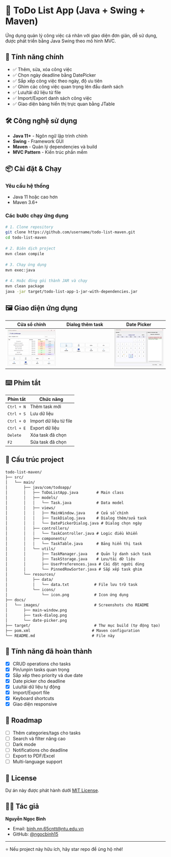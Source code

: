 # 📝 ToDo List App (Java + Swing + Maven)

Ứng dụng quản lý công việc cá nhân với giao diện đơn giản, dễ sử dụng, được phát triển bằng Java Swing theo mô hình MVC.

## 🚀 Tính năng chính

- ✅ Thêm, sửa, xóa công việc
- ✅ Chọn ngày deadline bằng DatePicker
- ✅ Sắp xếp công việc theo ngày, độ ưu tiên
- ✅ Ghim các công việc quan trọng lên đầu danh sách
- ✅ Lưu/tải dữ liệu từ file
- ✅ Import/Export danh sách công việc
- ✅ Giao diện bảng hiển thị trực quan bằng JTable

## 🛠 Công nghệ sử dụng

- **Java 11+** - Ngôn ngữ lập trình chính
- **Swing** - Framework GUI
- **Maven** - Quản lý dependencies và build
- **MVC Pattern** - Kiến trúc phần mềm

## 📦 Cài đặt & Chạy

### Yêu cầu hệ thống

- Java 11 hoặc cao hơn
- Maven 3.6+

### Các bước chạy ứng dụng

```bash
# 1. Clone repository
git clone https://github.com/username/todo-list-maven.git
cd todo-list-maven

# 2. Biên dịch project
mvn clean compile

# 3. Chạy ứng dụng
mvn exec:java

# 4. Hoặc đóng gói thành JAR và chạy
mvn clean package
java -jar target/todo-list-app-1-jar-with-dependencies.jar
```

## 🖼 Giao diện ứng dụng

| Cửa sổ chính                                  | Dialog thêm task                              | Date Picker                                   |
| --------------------------------------------- | --------------------------------------------- | --------------------------------------------- |
| ![Main Window](./docs/images/main-window.png) | ![Task Dialog](./docs/images/task-dialog.png) | ![Date Picker](./docs/images/date-picker.png) |

## ⌨️ Phím tắt

| Phím tắt   | Chức năng              |
| ---------- | ---------------------- |
| `Ctrl + N` | Thêm task mới          |
| `Ctrl + S` | Lưu dữ liệu            |
| `Ctrl + O` | Import dữ liệu từ file |
| `Ctrl + E` | Export dữ liệu         |
| `Delete`   | Xóa task đã chọn       |
| `F2`       | Sửa task đã chọn       |

## 📁 Cấu trúc project

```
todo-list-maven/
├── src/
│   └── main/
│       ├── java/com/todoapp/
│       │   ├── ToDoListApp.java        # Main class
│       │   ├── models/
│       │   │   └── Task.java           # Data model
│       │   ├── views/
│       │   │   ├── MainWindow.java     # Cửa sổ chính
│       │   │   ├── TaskDialog.java     # Dialog thêm/sửa task
│       │   │   └── DatePickerDialog.java # Dialog chọn ngày
│       │   ├── controllers/
│       │   │   └── TaskController.java # Logic điều khiển
│       │   ├── components/
│       │   │   └── TaskTable.java      # Bảng hiển thị task
│       │   └── utils/
│       │       ├── TaskManager.java    # Quản lý danh sách task
│       │       ├── TaskStorage.java    # Lưu/tải dữ liệu
│       │       ├── UserPreferences.java # Cài đặt người dùng
│       │       └── PinnedRowSorter.java # Sắp xếp task ghim
│       └── resources/
│           ├── data/
│           │   └── data.txt           # File lưu trữ task
│           └── icons/
│               └── icon.png           # Icon ứng dụng
├── docs/
│   └── images/                        # Screenshots cho README
│       ├── main-window.png
│       ├── task-dialog.png
│       └── date-picker.png
├── target/                            # Thư mục build (tự động tạo)
├── pom.xml                           # Maven configuration
└── README.md                         # File này
```

## 🎯 Tính năng đã hoàn thành

- [x] CRUD operations cho tasks
- [x] Pin/unpin tasks quan trọng
- [x] Sắp xếp theo priority và due date
- [x] Date picker cho deadline
- [x] Lưu/tải dữ liệu tự động
- [x] Import/Export file
- [x] Keyboard shortcuts
- [x] Giao diện responsive

## 🚀 Roadmap

- [ ] Thêm categories/tags cho tasks
- [ ] Search và filter nâng cao
- [ ] Dark mode
- [ ] Notifications cho deadline
- [ ] Export to PDF/Excel
- [ ] Multi-language support

## 📄 License

Dự án này được phát hành dưới [MIT License](LICENSE).

## 👨‍💻 Tác giả

**Nguyễn Ngọc Bình**

- Email: binh.nn.65cntt@ntu.edu.vn
- GitHub: [@ngocbinh15](https://github.com/ngocbinh15)

---

⭐ Nếu project này hữu ích, hãy star repo để ủng hộ nhé!
